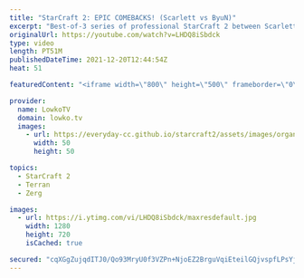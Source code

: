 ```yaml
---
title: "StarCraft 2: EPIC COMEBACKS! (Scarlett vs ByuN)"
excerpt: "Best-of-3 series of professional StarCraft 2 between Scarlett (Zerg) and ByuN (Terran). It's obvious that these two players are very familiar with each other as they play build orders and strategies that otherwise wouldn't make much sense in this series.  Support my work on Patreon: http://www.patreon.com/lowkotv"
originalUrl: https://youtube.com/watch?v=LHDQ8iSbdck
type: video
length: PT51M
publishedDateTime: 2021-12-20T12:44:54Z
heat: 51

featuredContent: "<iframe width=\"800\" height=\"500\" frameborder=\"0\" src=\"https://www.youtube.com/embed/LHDQ8iSbdck\" allow=\"accelerometer; autoplay; encrypted-media; gyroscope; picture-in-picture\" allowfullscreen></iframe>"

provider:
  name: LowkoTV
  domain: lowko.tv
  images:
    - url: https://everyday-cc.github.io/starcraft2/assets/images/organizations/lowko.tv-50x50.jpg
      width: 50
      height: 50

topics:
  - StarCraft 2
  - Terran
  - Zerg

images:
  - url: https://i.ytimg.com/vi/LHDQ8iSbdck/maxresdefault.jpg
    width: 1280
    height: 720
    isCached: true

secured: "cqXGgZujqdITJ0/Qo93MryU0f3VZPn+NjoEZ2BrguVqiEteilGQjvspfLPsYjCe0fAoadJ/Lg8LvqEcJpY7qvK5nLUTMLopM9FDAkprmRJZqW3WhSQxC46P1uHSar240y4UnFOu3nNS8opoT91K4CZK+X5HahpokzKnaoHPIKLTghto9Nl8H/fU2BWdPi26LuK8v4NzfZBKcmNlSUqIS6womn7aYdl9A2r2rHJZP+1zh51SVUA9tE3Yn/UFOIH58QhO1+AJcXsNQ/VAEGVf82t7Rw1/p4R+E5UYXyoMCXzrLwGnSjHqTOE1CjJMZhKuzx70yZIB06TTXxDp9gXLtIEIpU8NxiV/FYLyVBpULTOcvMNZ9hnxWHIQTzMgjT63En3div8R5u/sLivI/pDL3zoaSAbsvMjLh/oFZFEbfVU9QWLMAybpiQD3czIzdyi0a;pN3IsbgRxhf7mzw5Ht7FYg=="
---
```


